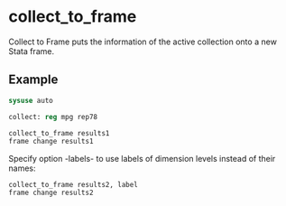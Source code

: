 # collect_to_frame
Collect to Frame puts the information of the active collection onto a new Stata frame.


## Example

```stata
sysuse auto

collect: reg mpg rep78

collect_to_frame results1
frame change results1
```


Specify option -labels- to use labels of dimension levels instead of their names:

```
collect_to_frame results2, label
frame change results2
```

